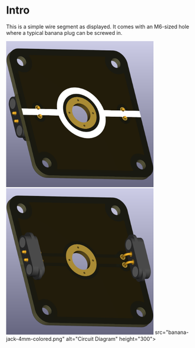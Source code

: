 # Intro  
This is a simple wire segment as displayed. It comes with an M6-sized hole where a typical banana plug can be screwed in.

<img src="wire-straight_node-voltage_TOP.png" alt="Circuit Diagram" width="400"> <img src="wire-straight_node-voltage_BOTTOM.png" alt="Circuit Diagram" width="400"> src="banana-jack-4mm-colored.png" alt="Circuit Diagram" height="300">
